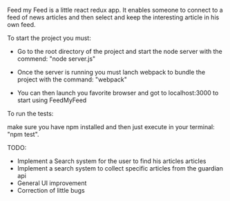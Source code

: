 Feed my Feed is a little react redux app.
It enables someone to connect to a feed of news articles and then select and keep the interesting article in his own feed.

To start the project you must:

- Go to the root directory of the project and start the node server with the commend: "node server.js"

- Once the server is running you must lanch webpack to bundle the project with the command: "webpack"

- You can then launch you favorite browser and got to localhost:3000 to start using FeedMyFeed

To run the tests:

make sure you have npm installed and then just execute in your terminal: "npm test".

TODO:

- Implement a Search system for the user to find his articles articles
- Implement a search system to collect specific articles from the guardian api
- General UI improvement
- Correction of little bugs

